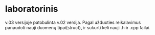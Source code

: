 # laboratorinis
v.03 versijoje patobulinta v.02 versija. Pagal užduoties reikalavimus panaudoti nauji duomenų tipai(struct), ir sukurti keli nauji .h ir .cpp failai. 
